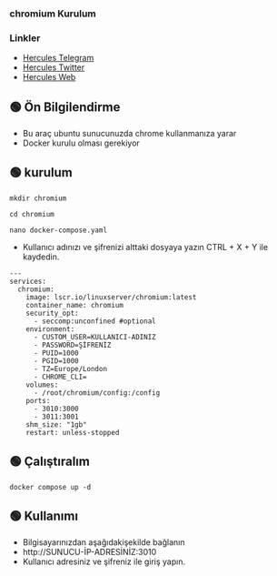 
### chromium Kurulum


### Linkler
 * [Hercules Telegram](https://t.me/HerculesNode)
 * [Hercules Twitter](https://twitter.com/Herculesnode)
 * [Hercules Web](https://herculesnode.xyz)



## 🟢 Ön Bilgilendirme
- Bu araç ubuntu sunucunuzda chrome kullanmanıza yarar
- Docker kurulu olması gerekiyor


## 🟢 kurulum
```shell
mkdir chromium
```

```shell
cd chromium
```

```shell
nano docker-compose.yaml
```

- Kullanıcı adınızı ve şifrenizi alttaki dosyaya yazın CTRL + X + Y ile kaydedin.

```shell
---
services:
  chromium:
    image: lscr.io/linuxserver/chromium:latest
    container_name: chromium
    security_opt:
      - seccomp:unconfined #optional
    environment:
      - CUSTOM_USER=KULLANICI-ADINIZ    
      - PASSWORD=ŞİFRENİZ    
      - PUID=1000
      - PGID=1000
      - TZ=Europe/London
      - CHROME_CLI=
    volumes:
      - /root/chromium/config:/config
    ports:
      - 3010:3000 
      - 3011:3001
    shm_size: "1gb"
    restart: unless-stopped
```


## 🟢 Çalıştıralım
```shell
docker compose up -d
```

## 🟢 Kullanımı
- Bilgisayarınızdan aşağıdakişekilde bağlanın  
- http://SUNUCU-İP-ADRESİNİZ:3010 
- Kullanıcı adresiniz ve şifreniz ile giriş yapın.




